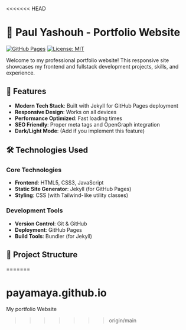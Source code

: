 <<<<<<< HEAD
# 🌟 Paul Yashouh - Portfolio Website

[![GitHub Pages](https://img.shields.io/badge/View-Live%20Site-brightgreen)](https://payamaya.github.io/)
[![License: MIT](https://img.shields.io/badge/License-MIT-blue.svg)](https://opensource.org/licenses/MIT)

Welcome to my professional portfolio website! This responsive site showcases my frontend and fullstack development projects, skills, and experience.

## 🚀 Features

- **Modern Tech Stack**: Built with Jekyll for GitHub Pages deployment
- **Responsive Design**: Works on all devices
- **Performance Optimized**: Fast loading times
- **SEO Friendly**: Proper meta tags and OpenGraph integration
- **Dark/Light Mode**: (Add if you implement this feature)

## 🛠️ Technologies Used

### Core Technologies

- **Frontend**: HTML5, CSS3, JavaScript
- **Static Site Generator**: Jekyll (for GitHub Pages)
- **Styling**: CSS (with Tailwind-like utility classes)

### Development Tools

- **Version Control**: Git & GitHub
- **Deployment**: GitHub Pages
- **Build Tools**: Bundler (for Jekyll)

## 📂 Project Structure
=======
# payamaya.github.io
My portfolio Website
>>>>>>> origin/main
